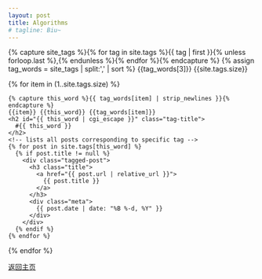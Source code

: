 ```yaml
---
layout: post
title: Algorithms
# tagline: Biu~
---
```


<div>

{% capture site_tags %}{% for tag in site.tags %}{{ tag | first }}{% unless forloop.last %},{% endunless %}{% endfor %}{% endcapture %}
{% assign tag_words = site_tags | split:',' | sort %}
{{tag_words[3]}}
{{site.tags.size}}
<!-- 遍历所有有标签的文章并列出标题 -->
{% for item in (1..site.tags.size) %}
  <!-- {% unless forloop.last %} -->
    {% capture this_word %}{{ tag_words[item] | strip_newlines }}{% endcapture %}
    {{item}} {{this_word}} {{tag_words[item]}}
    <h2 id="{{ this_word | cgi_escape }}" class="tag-title">
      #{{ this_word }}
    </h2>
    <!-- lists all posts corresponding to specific tag -->
    {% for post in site.tags[this_word] %}
      {% if post.title != null %}
        <div class="tagged-post">
          <h3 class="title">
            <a href="{{ post.url | relative_url }}">
              {{ post.title }}
            </a>
          </h3>
          <div class="meta">
            {{ post.date | date: "%B %-d, %Y" }}
          </div>
        </div>
      {% endif %}
    {% endfor %}
  <!-- {% endunless %} -->
{% endfor %}

  </div>

[返回主页](https://zl323.github.io/)